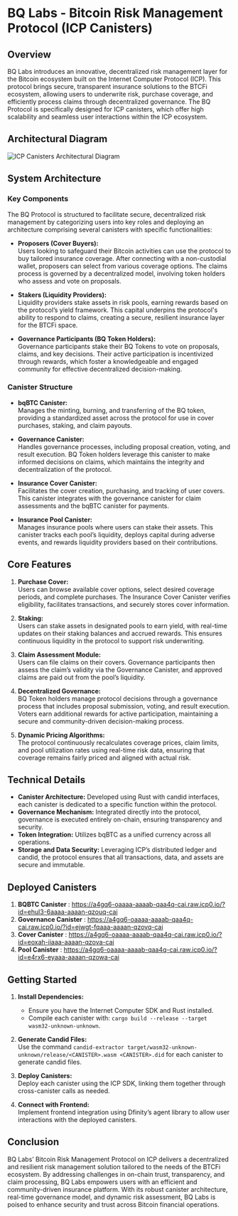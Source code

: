 # BQ Labs - Bitcoin Risk Management Protocol (ICP Canisters)

## Overview

BQ Labs introduces an innovative, decentralized risk management layer for the Bitcoin ecosystem built on the Internet Computer Protocol (ICP). This protocol brings secure, transparent insurance solutions to the BTCFi ecosystem, allowing users to underwrite risk, purchase coverage, and efficiently process claims through decentralized governance. The BQ Protocol is specifically designed for ICP canisters, which offer high scalability and seamless user interactions within the ICP ecosystem.

## Architectural Diagram

![ICP Canisters Architectural Diagram](https://brown-high-badger-463.mypinata.cloud/ipfs/QmYB9nPsfP1PEtz71L117zXwpAughVSAi48BZcHWiKuVGW)

## System Architecture

### Key Components

The BQ Protocol is structured to facilitate secure, decentralized risk management by categorizing users into key roles and deploying an architecture comprising several canisters with specific functionalities:

- **Proposers (Cover Buyers):**  
   Users looking to safeguard their Bitcoin activities can use the protocol to buy tailored insurance coverage. After connecting with a non-custodial wallet, proposers can select from various coverage options. The claims process is governed by a decentralized model, involving token holders who assess and vote on proposals.

- **Stakers (Liquidity Providers):**  
   Liquidity providers stake assets in risk pools, earning rewards based on the protocol’s yield framework. This capital underpins the protocol's ability to respond to claims, creating a secure, resilient insurance layer for the BTCFi space.

- **Governance Participants (BQ Token Holders):**  
   Governance participants stake their BQ Tokens to vote on proposals, claims, and key decisions. Their active participation is incentivized through rewards, which foster a knowledgeable and engaged community for effective decentralized decision-making.

### Canister Structure

- **bqBTC Canister:**  
   Manages the minting, burning, and transferring of the BQ token, providing a standardized asset across the protocol for use in cover purchases, staking, and claim payouts.

- **Governance Canister:**  
   Handles governance processes, including proposal creation, voting, and result execution. BQ Token holders leverage this canister to make informed decisions on claims, which maintains the integrity and decentralization of the protocol.

- **Insurance Cover Canister:**  
   Facilitates the cover creation, purchasing, and tracking of user covers. This canister integrates with the governance canister for claim assessments and the bqBTC canister for payments.

- **Insurance Pool Canister:**  
   Manages insurance pools where users can stake their assets. This canister tracks each pool’s liquidity, deploys capital during adverse events, and rewards liquidity providers based on their contributions.

## Core Features

1. **Purchase Cover:**  
   Users can browse available cover options, select desired coverage periods, and complete purchases. The Insurance Cover Canister verifies eligibility, facilitates transactions, and securely stores cover information.

2. **Staking:**  
   Users can stake assets in designated pools to earn yield, with real-time updates on their staking balances and accrued rewards. This ensures continuous liquidity in the protocol to support risk underwriting.

3. **Claim Assessment Module:**  
   Users can file claims on their covers. Governance participants then assess the claim’s validity via the Governance Canister, and approved claims are paid out from the pool’s liquidity.

4. **Decentralized Governance:**  
   BQ Token holders manage protocol decisions through a governance process that includes proposal submission, voting, and result execution. Voters earn additional rewards for active participation, maintaining a secure and community-driven decision-making process.

5. **Dynamic Pricing Algorithms:**  
   The protocol continuously recalculates coverage prices, claim limits, and pool utilization rates using real-time risk data, ensuring that coverage remains fairly priced and aligned with actual risk.

## Technical Details

- **Canister Architecture:** Developed using Rust with candid interfaces, each canister is dedicated to a specific function within the protocol.
- **Governance Mechanism:** Integrated directly into the protocol, governance is executed entirely on-chain, ensuring transparency and security.
- **Token Integration:** Utilizes bqBTC as a unified currency across all operations.
- **Storage and Data Security:** Leveraging ICP’s distributed ledger and candid, the protocol ensures that all transactions, data, and assets are secure and immutable.

## Deployed Canisters
1. **BQBTC Canister** : https://a4gq6-oaaaa-aaaab-qaa4q-cai.raw.icp0.io/?id=ehul3-6aaaa-aaaan-qzouq-cai
2. **Governance Canister** : https://a4gq6-oaaaa-aaaab-qaa4q-cai.raw.icp0.io/?id=ejwgt-fqaaa-aaaan-qzovq-cai
3. **Cover Canister** : https://a4gq6-oaaaa-aaaab-qaa4q-cai.raw.icp0.io/?id=eoxah-iiaaa-aaaan-qzova-cai
4. **Pool Canister** : https://a4gq6-oaaaa-aaaab-qaa4q-cai.raw.icp0.io/?id=e4rx6-eyaaa-aaaan-qzowa-cai

## Getting Started

1. **Install Dependencies:**  
   - Ensure you have the Internet Computer SDK and Rust installed.
   - Compile each canister with: `cargo build --release --target wasm32-unknown-unknown`.

2. **Generate Candid Files:**  
   Use the command `candid-extractor target/wasm32-unknown-unknown/release/<CANISTER>.wasm <CANISTER>.did` for each canister to generate candid files.

3. **Deploy Canisters:**  
   Deploy each canister using the ICP SDK, linking them together through cross-canister calls as needed.

4. **Connect with Frontend:**  
   Implement frontend integration using Dfinity’s agent library to allow user interactions with the deployed canisters.

## Conclusion

BQ Labs’ Bitcoin Risk Management Protocol on ICP delivers a decentralized and resilient risk management solution tailored to the needs of the BTCFi ecosystem. By addressing challenges in on-chain trust, transparency, and claim processing, BQ Labs empowers users with an efficient and community-driven insurance platform. With its robust canister architecture, real-time governance model, and dynamic risk assessment, BQ Labs is poised to enhance security and trust across Bitcoin financial operations.
